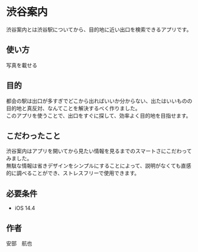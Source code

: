 # 渋谷案内

渋谷案内とは渋谷駅についてから、目的地に近い出口を検索できるアプリです。

## 使い方

写真を載せる

## 目的

都会の駅は出口が多すぎでどこから出ればいいか分からない、出たはいいものの目的地と真反対、なんてことを解決するべく作りました。<br>
このアプリを使うことで、出口をすぐに探して、効率よく目的地を目指せます。

## こだわったこと

渋谷案内はアプリを開いてから見たい情報を見るまでのスマートさにこだわってみました。<br>無駄な情報は省きデザインをシンプルにすることによって、説明がなくても直感的に調べることができ、ストレスフリーで使用できます。

## 必要条件

* iOS 14.4

## 作者

安部　航也
